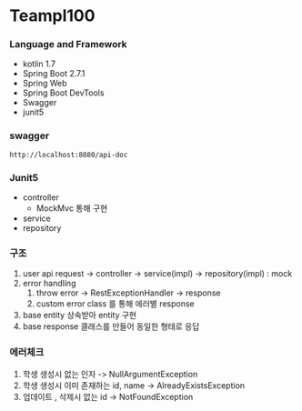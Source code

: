 # Teampl100

### Language and Framework

* kotlin 1.7
* Spring Boot 2.7.1
* Spring Web
* Spring Boot DevTools
* Swagger
* junit5

### swagger

```
http://localhost:8080/api-doc
```

### Junit5

* controller
    * MockMvc 통해 구현
* service
* repository

### 구조

1. user api request -> controller -> service(impl) -> repository(impl) : mock
2. error handling
    1. throw error -> RestExceptionHandler -> response
    2. custom error class 를 통해 에러별 response
3. base entity 상속받아 entity 구현
4. base response 클래스를 만들어 동일한 형태로 응답

### 에러체크

1. 학생 생성시 없는 인자 -> NullArgumentException
2. 학생 생성시 이미 존재하는 id, name -> AlreadyExistsException
3. 업데이트 , 삭제시 없는 id -> NotFoundException
